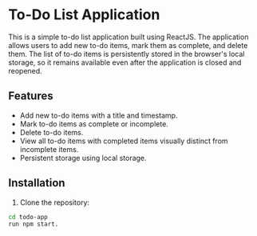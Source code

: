 # To-Do List Application

This is a simple to-do list application built using ReactJS. The application allows users to add new to-do items, mark them as complete, and delete them. The list of to-do items is persistently stored in the browser's local storage, so it remains available even after the application is closed and reopened.

## Features

- Add new to-do items with a title and timestamp.
- Mark to-do items as complete or incomplete.
- Delete to-do items.
- View all to-do items with completed items visually distinct from incomplete items.
- Persistent storage using local storage.

## Installation

1. Clone the repository:

```bash
cd todo-app
run npm start.
